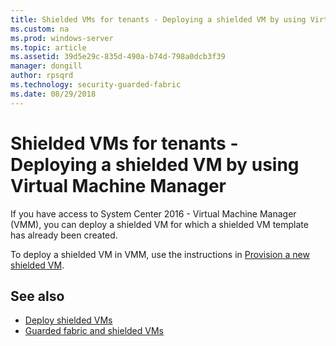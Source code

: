 ```yaml
---
title: Shielded VMs for tenants - Deploying a shielded VM by using Virtual Machine Manager
ms.custom: na
ms.prod: windows-server
ms.topic: article
ms.assetid: 39d5e29c-835d-490a-b74d-798a0dcb3f39
manager: dongill
author: rpsqrd
ms.technology: security-guarded-fabric
ms.date: 08/29/2018
---
```


# Shielded VMs for tenants - Deploying a shielded VM by using Virtual Machine Manager

If you have access to System Center 2016 - Virtual Machine Manager (VMM), you can deploy a shielded VM for which a shielded VM template has already been created. 

To deploy a shielded VM in VMM, use the instructions in [Provision a new shielded VM](https://technet.microsoft.com/system-center-docs/vmm/scenario/guarded-vms#provision-a-new-shielded-vm).

## See also

- [Deploy shielded VMs](guarded-fabric-configuration-scenarios-for-shielded-vms-overview.md)
- [Guarded fabric and shielded VMs](guarded-fabric-and-shielded-vms-top-node.md)
